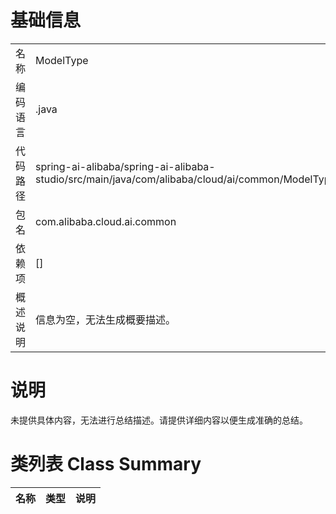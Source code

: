 # 基础信息

|      |      |
|------|------|
| 名称 | ModelType |
| 编码语言 | .java |
| 代码路径 | spring-ai-alibaba/spring-ai-alibaba-studio/src/main/java/com/alibaba/cloud/ai/common/ModelType.java |
| 包名 | com.alibaba.cloud.ai.common |
| 依赖项 | [] |
| 概述说明 | 信息为空，无法生成概要描述。 |

# 说明

未提供具体内容，无法进行总结描述。请提供详细内容以便生成准确的总结。

# 类列表 Class Summary

| 名称   | 类型  | 说明 |
|-------|------|-------------|




